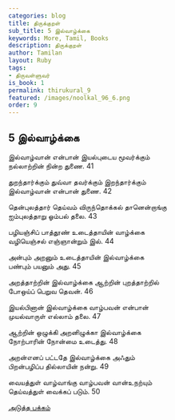 ```yaml
---
categories: blog
title: திருக்குறள்
sub_title: 5 இல்வாழ்க்கை
keywords: More, Tamil, Books
description: திருக்குறள்
author: Tamilan
layout: Ruby
tags:
- திருவள்ளுவர்
is_book: 1
permalink: thirukural_9
featured: /images/noolkal_96_6.png
order: 9
---
```

## 5 இல்வாழ்க்கை

இல்வாழ்வான் என்பான் இயல்புடைய மூவர்க்கும்  
நல்லாற்றின் நின்ற துணை. 41

துறந்தார்க்கும் துவ்வா தவர்க்கும் இறந்தார்க்கும்  
இல்வாழ்வான் என்பான் துணை. 42

தென்புலத்தார் தெய்வம் விருந்தொக்கல் தானென்றாங்கு  
ஐம்புலத்தாறு ஓம்பல் தலை. 43

பழியஞ்சிப் பாத்தூண் உடைத்தாயின் வாழ்க்கை  
வழியெஞ்சல் எஞ்ஞான்றும் இல். 44

அன்பும் அறனும் உடைத்தாயின் இல்வாழ்க்கை  
பண்பும் பயனும் அது. 45

அறத்தாற்றின் இல்வாழ்க்கை ஆற்றின் புறத்தாற்றில்  
போஒய்ப் பெறுவ தெவன். 46

இயல்பினான் இல்வாழ்க்கை வாழ்பவன் என்பான்  
முயல்வாருள் எல்லாம் தலை. 47

ஆற்றின் ஒழுக்கி அறனிழுக்கா இல்வாழ்க்கை  
நோற்பாரின் நோன்மை உடைத்து. 48

அறன்எனப் பட்டதே இல்வாழ்க்கை அஃதும்  
பிறன்பழிப்ப தில்லாயின் நன்று. 49

வையத்துள் வாழ்வாங்கு வாழ்பவன் வான்உநற்யும்  
தெய்வத்துள் வைக்கப் படும். 50

[அடுத்த பக்கம்](thirukural_10)